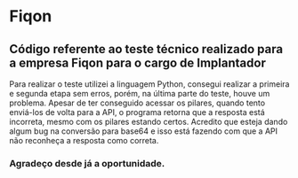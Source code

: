 # Fiqon
## Código referente ao teste técnico realizado para a empresa Fiqon para o cargo de Implantador
Para realizar o teste utilizei a linguagem Python, consegui realizar a primeira e segunda etapa sem erros, porém, na última parte do teste, houve um problema. Apesar de ter conseguido acessar os pilares, quando tento enviá-los de volta para a API, o programa retorna que a resposta está incorreta, mesmo com os pilares estando certos. Acredito que esteja dando algum bug na conversão para base64 e isso está fazendo com que a API não reconheça a resposta como correta.
### Agradeço desde já a oportunidade.
